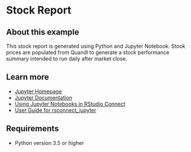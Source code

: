 # Stock Report

## About this example

This stock report is generated using Python and Jupyter Notebook. Stock prices are populated from Quandl to generate a stock performance summary intended to run daily after market close.


## Learn more

* [Jupyter Homepage](https://jupyter.org/)
* [Jupyter Documentation](https://jupyter.org/documentation)
* [Using Jupyter Notebooks in RStudio Connect](https://docs.rstudio.com/connect/user/jupyter-notebook/)
* [User Guide for rsconnect_jupyter](https://docs.rstudio.com/rsconnect-jupyter/)

## Requirements

* Python version 3.5 or higher

<!-- NOTE: this file is generated -->
